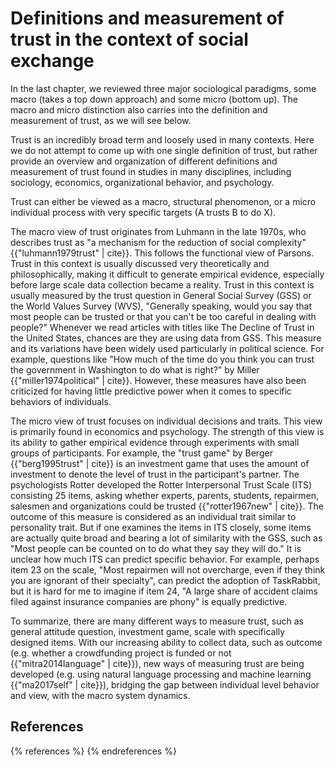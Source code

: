 Definitions and measurement of trust in the context of social exchange
======================================================================

In the last chapter, we reviewed three major sociological paradigms, some macro (takes a top down approach) and some micro (bottom up). The macro and micro distinction also carries into the definition and measurement of trust, as we will see below.

Trust is an incredibly broad term and loosely used in many contexts. Here we do not attempt to come up with one single definition of trust, but rather provide an overview and organization of different definitions and measurement of trust found in studies in many disciplines, including sociology, economics, organizational behavior, and psychology.

Trust can either be viewed as a macro, structural phenomenon, or a micro individual process with very specific targets (A trusts B to do X).

The macro view of trust originates from Luhmann in the late 1970s, who describes trust as "a mechanism for the reduction of social complexity" {{"luhmann1979trust" | cite}}. This follows the functional view of Parsons. Trust in this context is usually discussed very theoretically and philosophically, making it difficult to generate empirical evidence, especially before large scale data collection became a reality. Trust in this context is usually measured by the trust question in General Social Survey (GSS) or the World Values Survey (WVS), "Generally speaking, would you say that most people can be trusted or that you can't be too careful in dealing with people?" Whenever we read articles with titles like The Decline of Trust in the United States, chances are they are using data from GSS. This measure and its variations have been widely used particularly in political science. For example, questions like "How much of the time do you think you can trust the government in Washington to do what is right?" by Miller {{"miller1974political" | cite}}. However, these measures have also been criticized for having little predictive power when it comes to specific behaviors of individuals.

The micro view of trust focuses on individual decisions and traits. This view is primarily found in economics and psychology. The strength of this view is its ability to gather empirical evidence through experiments with small groups of participants. For example, the "trust game" by Berger {{"berg1995trust" | cite}} is an investment game that uses the amount of investment to denote the level of trust in the participant's partner. The psychologists Rotter developed the Rotter Interpersonal Trust Scale (ITS) consisting 25 items, asking whether experts, parents, students, repairmen, salesmen and organizations could be trusted {{"rotter1967new" | cite}}. The outcome of this measure is considered as an individual trait similar to personality trait. But if one examines the items in ITS closely, some items are actually quite broad and bearing a lot of similarity with the GSS, such as "Most people can be counted on to do what they say they will do." It is unclear how much ITS can predict specific behavior. For example, perhaps item 23 on the scale, "Most repairmen will not overcharge, even if they think you are ignorant of their specialty", can predict the adoption of TaskRabbit, but it is hard for me to imagine if item 24, "A large share of accident claims filed against insurance companies are phony" is equally predictive.

To summarize, there are many different ways to measure trust, such as general attitude question, investment game, scale with specifically designed items. With our increasing ability to collect data, such as outcome (e.g. whether a crowdfunding project is funded or not {{"mitra2014language" | cite}}), new ways of measuring trust are being developed (e.g. using natural language processing and machine learning {{"ma2017self" | cite}}), bridging the gap between individual level behavior and view, with the macro system dynamics.

<!-- Yamagishi, Toshio and Cook, Karen S, Generalized exchange and social dilemmas, JSTOR, 1993 Barber, Bernard, The logic and limits of trust, 1983\. Cook, Karen S and Emerson, Richard M, Power, equity and commitment in exchange networks, JSTOR, 1978\. {{"mollering2001nature" | cite}}. -->

## References

{% references %} {% endreferences %}

